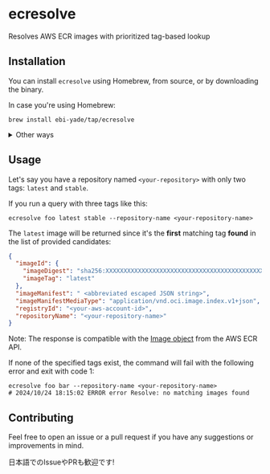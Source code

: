 # ecresolve

Resolves AWS ECR images with prioritized tag-based lookup

## Installation

You can install `ecresolve` using Homebrew, from source, or by downloading the binary.

In case you're using Homebrew:

```shell
brew install ebi-yade/tap/ecresolve
```

<details>

<summary>Other ways</summary>

### From Source

```shell
go install github.com/ebi-yade/ecresolve@latest
```

### Downloading the Binary

You can download the binary from the [releases page](https://github.com/ebi-yade/ecresolve/releases/),

</details>

## Usage

Let's say you have a repository named `<your-repository>` with only two tags: `latest` and `stable`.

If you run a query with three tags like this:

```shell
ecresolve foo latest stable --repository-name <your-repository-name>
```

The `latest` image will be returned since it's the **first** matching tag **found** in the list of provided candidates:

```json
{
  "imageId": {
    "imageDigest": "sha256:XXXXXXXXXXXXXXXXXXXXXXXXXXXXXXXXXXXXXXXXXXXXXXXXXXXXXXXX",
    "imageTag": "latest"
  },
  "imageManifest": " <abbreviated escaped JSON string>",
  "imageManifestMediaType": "application/vnd.oci.image.index.v1+json",
  "registryId": "<your-aws-account-id>",
  "repositoryName": "<your-repository-name>"
}
```
Note: The response is compatible with the [Image object](https://docs.aws.amazon.com/AmazonECR/latest/APIReference/API_Image.html) from the AWS ECR API.

If none of the specified tags exist, the command will fail with the following error and exit with code 1:

```shell
ecresolve foo bar --repository-name <your-repository-name>
# 2024/10/24 18:15:02 ERROR error Resolve: no matching images found
```

## Contributing

Feel free to open an issue or a pull request if you have any suggestions or improvements in mind.

日本語でのIssueやPRも歓迎です!
